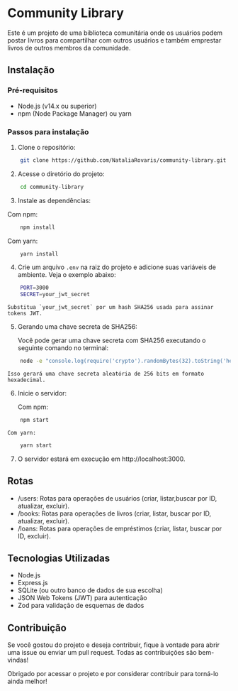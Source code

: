 # Community Library

Este é um projeto de uma biblioteca comunitária onde os usuários podem postar livros para compartilhar com outros usuários e também emprestar livros de outros membros da comunidade.

## Instalação

### Pré-requisitos

- Node.js (v14.x ou superior)
- npm (Node Package Manager) ou yarn

### Passos para instalação

1. Clone o repositório:

```bash
    git clone https://github.com/NataliaRovaris/community-library.git
```

2. Acesse o diretório do projeto:

```bash
    cd community-library
```

3. Instale as dependências:

Com npm:

```bash
    npm install
```

Com yarn:

```bash
    yarn install
```

4. Crie um arquivo `.env` na raiz do projeto e adicione suas variáveis de ambiente. Veja o exemplo abaixo:

```bash
    PORT=3000
    SECRET=your_jwt_secret
```

    Substitua `your_jwt_secret` por um hash SHA256 usada para assinar tokens JWT.

5. Gerando uma chave secreta de SHA256:

    Você pode gerar uma chave secreta com SHA256 executando o seguinte comando no terminal:

```bash
    node -e "console.log(require('crypto').randomBytes(32).toString('hex'))"
```

    Isso gerará uma chave secreta aleatória de 256 bits em formato hexadecimal.

6. Inicie o servidor:

    Com npm:

```bash
    npm start
```

    Com yarn:

```bash
    yarn start
```

7. O servidor estará em execução em http://localhost:3000.

## Rotas

- /users: Rotas para operações de usuários (criar, listar,buscar por ID, atualizar, excluir).
- /books: Rotas para operações de livros (criar, listar, buscar por ID, atualizar, excluir).
- /loans: Rotas para operações de empréstimos (criar, listar, buscar por ID, excluir).

## Tecnologias Utilizadas

- Node.js
- Express.js
- SQLite (ou outro banco de dados de sua escolha)
- JSON Web Tokens (JWT) para autenticação
- Zod para validação de esquemas de dados

## Contribuição

Se você gostou do projeto e deseja contribuir, fique à vontade para abrir uma issue ou enviar um pull request. Todas as contribuições são bem-vindas!

Obrigado por acessar o projeto e por considerar contribuir para torná-lo ainda melhor!